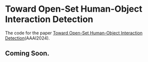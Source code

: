 # Toward Open-Set Human-Object Interaction Detection
The code for the paper [Toward Open-Set Human-Object Interaction Detection](https://ojs.aaai.org/index.php/AAAI/article/view/28422)(AAAI2024).

## Coming Soon.

